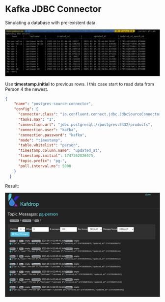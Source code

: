 # Kafka JDBC Connector 


Simulating a database with pre-existent data.

![](imgs/database-rows.png)



Use **timestamp.initial** to previous rows. I this case start to read data from Person 4 the newest.


```json
{
    "name": "postgres-source-connector",
    "config": {
      "connector.class": "io.confluent.connect.jdbc.JdbcSourceConnector",
      "tasks.max": "1",
      "connection.url": "jdbc:postgresql://postgres:5432/products",
      "connection.user": "kafka",
      "connection.password": "kafka",
      "mode": "timestamp",
      "table.whitelist": "person",
      "timestamp.column.name": "updated_at",
      "timestamp.initial": 1747262826075,
      "topic.prefix": "pg-",
      "poll.interval.ms": 5000
    }
  }
```
Result:

![](imgs/kafka-events.png)